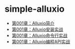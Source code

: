 # simple-alluxio
* [第001章：Alluxio简介](book/introduce/introduce.md)
* [第001章：Alluxio安装实战](book/install/install.md)
* [第001章：Alluxio命令行实战](book/cli/cli.md)
* [第001章：Alluxio编程API实战](book/api/api.md)

